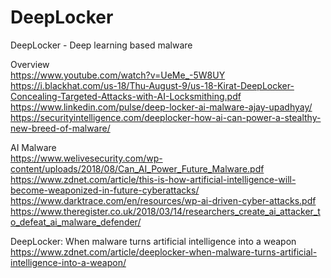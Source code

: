 # DeepLocker
DeepLocker - Deep learning based malware

Overview                                                                                                                     
https://www.youtube.com/watch?v=UeMe_-5W8UY                                                                                     
https://i.blackhat.com/us-18/Thu-August-9/us-18-Kirat-DeepLocker-Concealing-Targeted-Attacks-with-AI-Locksmithing.pdf                  
https://www.linkedin.com/pulse/deep-locker-ai-malware-ajay-upadhyay/                                                             
https://securityintelligence.com/deeplocker-how-ai-can-power-a-stealthy-new-breed-of-malware/       

AI Malware                                                                                                                      
https://www.welivesecurity.com/wp-content/uploads/2018/08/Can_AI_Power_Future_Malware.pdf
https://www.zdnet.com/article/this-is-how-artificial-intelligence-will-become-weaponized-in-future-cyberattacks/
https://www.darktrace.com/en/resources/wp-ai-driven-cyber-attacks.pdf
https://www.theregister.co.uk/2018/03/14/researchers_create_ai_attacker_to_defeat_ai_malware_defender/


DeepLocker: When malware turns artificial intelligence into a weapon                                                           
https://www.zdnet.com/article/deeplocker-when-malware-turns-artificial-intelligence-into-a-weapon/
